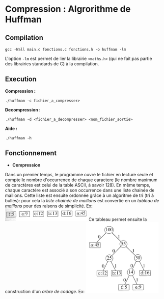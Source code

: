 # Compression : Algrorithme de Huffman

## Compilation

```
gcc -Wall main.c fonctions.c fonctions.h -o huffman -lm
```

L'option ```-lm``` est permet de lier la librairie ```<maths.h>``` (qui ne fait pas partie des librairies standards de C) à la compilation.

## Execution

**Compression :**
```
./huffman -c fichier_a_compresser>
```

**Decompression :**
```
./huffman -d <fichier_a_decompresser> <nom_fichier_sortie>
```

**Aide :**
```
./huffman -h
```

## Fonctionnement

- **Compression**

Dans un premier temps, le programme ouvre le fichier en lecture seule et compte le nombre d'occurrence de chaque caractere (le nombre maximum de caractères est celui de la table ASCII, à savoir 128).
En même temps, chaque caractère est associé à son occurrence dans une liste chainée de maillons.
Cette liste est ensuite ordonnée grâce à un algoritme de tri (tri à bulles): pour cela la *liste chainée de maillons* est convertie en un *tableau de maillons* pour des raisons de simplicité. 
Ex: 
![tableau_maillons](./assets/tableau_maillons.png)
Ce tableau permet ensuite la construction d'un *arbre de codage*.
Ex:
![arbre_codage](./assets/arbre_codage.png)
